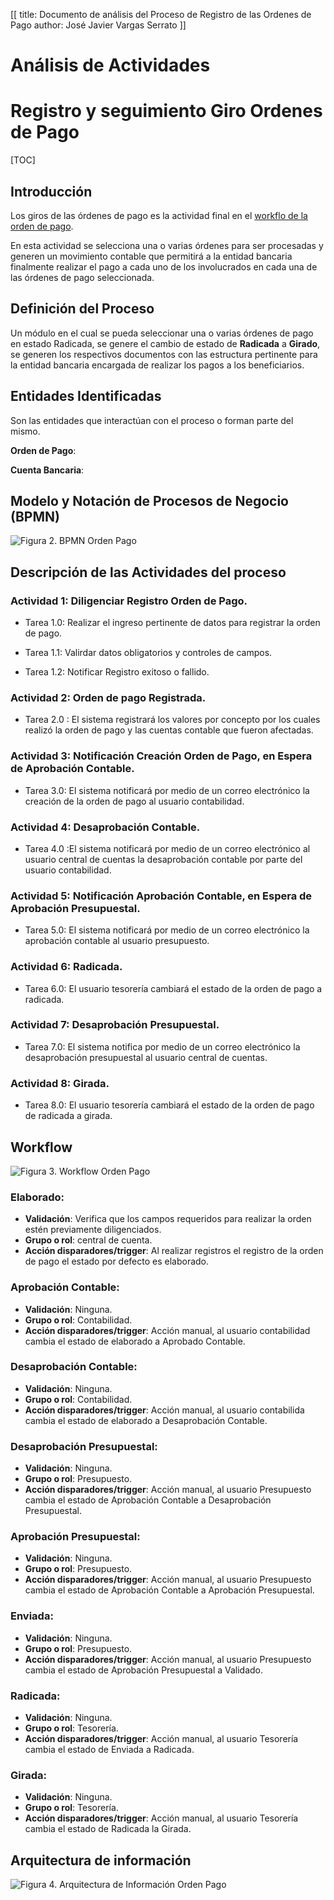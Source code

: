 [[
title: Documento de análisis del Proceso de Registro de las Ordenes de Pago
author: José Javier Vargas Serrato
]]

Análisis de Actividades
=======================

Registro y seguimiento Giro Ordenes de Pago
==========================

[TOC]

Introducción
------------

Los giros de las órdenes de pago es la  actividad final en el [workflo de la orden de pago](/Kronos/orden_pago/analisis/analisis_actividades.html#workflow).

En esta actividad se selecciona una o varias órdenes para ser procesadas y generen un movimiento contable que permitirá a la entidad bancaria finalmente realizar el pago a cada uno de los involucrados en cada una de las órdenes de pago seleccionada.


Definición del Proceso
----------------------

Un módulo en el cual se pueda seleccionar una o varias órdenes de pago en estado Radicada, se genere el cambio de estado de **Radicada** a  **Girado**, se generen los respectivos documentos con las estructura pertinente para la entidad bancaria encargada de realizar los pagos a los beneficiarios.

Entidades Identificadas
-----------------------------------------------

Son las entidades que interactúan con el proceso o forman parte del mismo.

**Orden de Pago**:

**Cuenta Bancaria**:



Modelo y Notación de Procesos de Negocio (BPMN)
-----------------------------------------------

![Figura 2. BPMN Orden Pago ](../img/OrdenPagoProveedor.jpg)


Descripción de las Actividades del proceso
------------------------------------------
### Actividad 1: Diligenciar Registro Orden de Pago.

* Tarea 1.0: Realizar el ingreso pertinente de datos  para registrar la orden de pago.

* Tarea 1.1: Valirdar datos obligatorios y controles de campos.

* Tarea 1.2: Notificar Registro exitoso o fallido.


### Actividad 2: Orden de pago Registrada.

* Tarea 2.0 : El sistema registrará los valores por concepto por los cuales realizó la orden de pago y  las cuentas contable que fueron afectadas.


### Actividad 3: Notificación Creación Orden de Pago, en Espera de Aprobación Contable.

* Tarea 3.0: El sistema notificará por medio de un correo electrónico la creación de la orden de pago al usuario contabilidad.


### Actividad 4: Desaprobación Contable.

* Tarea 4.0 :El sistema notificará por medio de un correo electrónico al usuario central de cuentas la  desaprobación contable por parte del usuario contabilidad.


### Actividad 5: Notificación Aprobación Contable, en Espera de Aprobación Presupuestal.

* Tarea 5.0: El sistema notificará por medio de un correo electrónico la aprobación contable al usuario presupuesto.

### Actividad 6: Radicada.

* Tarea 6.0: El usuario tesorería cambiará el estado de la orden de pago a radicada.

### Actividad 7: Desaprobación Presupuestal.

* Tarea 7.0: El sistema notifica por medio  de un correo electrónico la desaprobación presupuestal al usuario central de cuentas.

### Actividad 8: Girada.

* Tarea 8.0: El usuario tesorería cambiará el estado de la orden de pago de radicada a girada.


Workflow
-----------------------------------------------

![Figura 3. Workflow Orden Pago ](../img/WordFlowOp.png)

### Elaborado:

* **Validación**: Verifica que los campos requeridos para realizar la orden estén previamente diligenciados.
* **Grupo o rol**: central de cuenta.
* **Acción disparadores/trigger**: Al realizar registros el registro de la orden de pago el estado por defecto es elaborado.

### Aprobación Contable:
* **Validación**: Ninguna.
* **Grupo o rol**: Contabilidad.
* **Acción disparadores/trigger**: Acción manual, al usuario contabilidad cambia el estado de elaborado a Aprobado Contable.

### Desaprobación Contable:

* **Validación**: Ninguna.
* **Grupo o rol**: Contabilidad.
* **Acción disparadores/trigger**: Acción manual, al usuario contabilida cambia el estado de elaborado a Desaprobación Contable.


### Desaprobación Presupuestal:
* **Validación**: Ninguna.
* **Grupo o rol**: Presupuesto.
* **Acción disparadores/trigger**: Acción manual, al usuario Presupuesto cambia el estado de Aprobación Contable  a Desaprobación Presupuestal.


### Aprobación Presupuestal:
* **Validación**: Ninguna.
* **Grupo o rol**: Presupuesto.
* **Acción disparadores/trigger**: Acción manual, al usuario Presupuesto cambia el estado de Aprobación Contable  a Aprobación Presupuestal.


### Enviada:
* **Validación**: Ninguna.
* **Grupo o rol**: Presupuesto.
* **Acción disparadores/trigger**: Acción manual, al usuario Presupuesto cambia el estado de Aprobación Presupuestal a Validado.


### Radicada:
* **Validación**: Ninguna.
* **Grupo o rol**: Tesorería.
* **Acción disparadores/trigger**: Acción manual, al usuario Tesorería cambia el estado de Enviada a Radicada.


### Girada:
* **Validación**: Ninguna.
* **Grupo o rol**: Tesorería.
* **Acción disparadores/trigger**: Acción manual, al usuario Tesorería cambia el estado de  Radicada la Girada.


Arquitectura de información
-----------------------------------------------

![Figura 4. Arquitectura de Información Orden Pago ](../img/ArquitecturaInformacion.png)